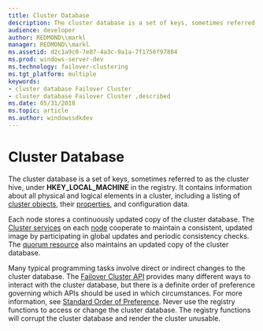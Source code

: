 ```yaml
---
title: Cluster Database
description: The cluster database is a set of keys, sometimes referred to as the cluster hive, under HKEY\_LOCAL\_MACHINE in the registry.
audience: developer
author: REDMOND\\markl
manager: REDMOND\\markl
ms.assetid: d2c1a9c0-7e87-4a3c-9a1a-7f1756f97804
ms.prod: windows-server-dev
ms.technology: failover-clustering
ms.tgt_platform: multiple
keywords:
- cluster database Failover Cluster
- cluster database Failover Cluster ,described
ms.date: 05/31/2018
ms.topic: article
ms.author: windowssdkdev
---
```


# Cluster Database

The cluster database is a set of keys, sometimes referred to as the cluster hive, under **HKEY\_LOCAL\_MACHINE** in the registry. It contains information about all physical and logical elements in a cluster, including a listing of [cluster objects](cluster-objects.md), their [properties](cluster-object-properties.md), and configuration data.

Each node stores a continuously updated copy of the cluster database. The [Cluster services](cluster-service.md) on each [node](nodes.md) cooperate to maintain a consistent, updated image by participating in global updates and periodic consistency checks. The [quorum resource](quorum-resource.md) also maintains an updated copy of the cluster database.

Many typical programming tasks involve direct or indirect changes to the cluster database. The [Failover Cluster API](the-server-cluster-api.md) provides many different ways to interact with the cluster database, but there is a definite order of preference governing which APIs should be used in which circumstances. For more information, see [Standard Order of Preference](standard-order-of-preference.md). Never use the registry functions to access or change the cluster database. The registry functions will corrupt the cluster database and render the cluster unusable.

 

 




